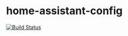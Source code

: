 # home-assistant-config

[![Build Status](https://travis-ci.org/michaelkoetter/home-assistant-config.svg?branch=master)](https://travis-ci.org/michaelkoetter/home-assistant-config)